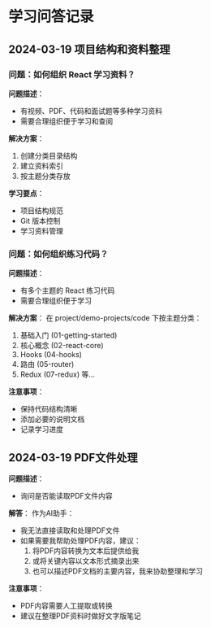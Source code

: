 # 学习问答记录

## 2024-03-19 项目结构和资料整理

### 问题：如何组织 React 学习资料？
**问题描述**：
- 有视频、PDF、代码和面试题等多种学习资料
- 需要合理组织便于学习和查阅

**解决方案**：
1. 创建分类目录结构
2. 建立资料索引
3. 按主题分类存放

**学习要点**：
- 项目结构规范
- Git 版本控制
- 学习资料管理

### 问题：如何组织练习代码？
**问题描述**：
- 有多个主题的 React 练习代码
- 需要合理组织便于学习

**解决方案**：
在 project/demo-projects/code 下按主题分类：
1. 基础入门 (01-getting-started)
2. 核心概念 (02-react-core)
3. Hooks (04-hooks)
4. 路由 (05-router)
5. Redux (07-redux)
等...

**注意事项**：
- 保持代码结构清晰
- 添加必要的说明文档
- 记录学习进度 

## 2024-03-19 PDF文件处理
**问题描述**：
- 询问是否能读取PDF文件内容

**解答**：
作为AI助手：
- 我无法直接读取和处理PDF文件
- 如果需要我帮助处理PDF内容，建议：
  1. 将PDF内容转换为文本后提供给我
  2. 或将关键内容以文本形式摘录出来
  3. 也可以描述PDF文档的主要内容，我来协助整理和学习

**注意事项**：
- PDF内容需要人工提取或转换
- 建议在整理PDF资料时做好文字版笔记 